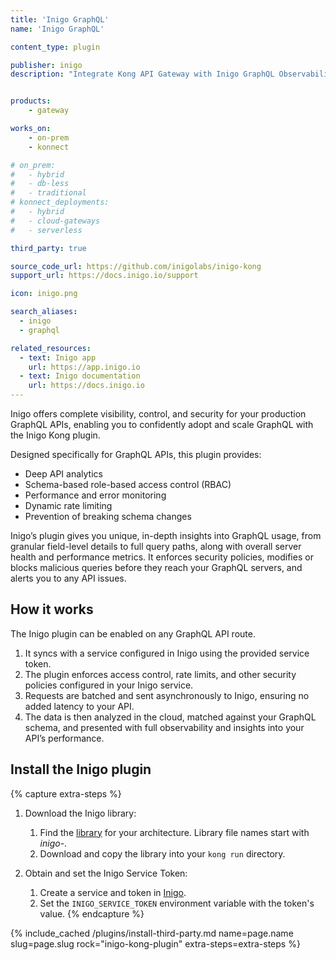 ```yaml
---
title: 'Inigo GraphQL'
name: 'Inigo GraphQL'

content_type: plugin

publisher: inigo
description: "Integrate Kong API Gateway with Inigo GraphQL Observability and Security"


products:
    - gateway

works_on:
    - on-prem
    - konnect

# on_prem:
#   - hybrid
#   - db-less
#   - traditional
# konnect_deployments:
#   - hybrid
#   - cloud-gateways
#   - serverless

third_party: true

source_code_url: https://github.com/inigolabs/inigo-kong
support_url: https://docs.inigo.io/support

icon: inigo.png

search_aliases:
  - inigo
  - graphql

related_resources:
  - text: Inigo app
    url: https://app.inigo.io
  - text: Inigo documentation
    url: https://docs.inigo.io
---
```


Inigo offers complete visibility, control, and security for your production GraphQL APIs, enabling you to confidently adopt and scale GraphQL with the Inigo Kong plugin. 

Designed specifically for GraphQL APIs, this plugin provides:
- Deep API analytics
- Schema-based role-based access control (RBAC)
- Performance and error monitoring
- Dynamic rate limiting
- Prevention of breaking schema changes

Inigo’s plugin gives you unique, in-depth insights into GraphQL usage, from granular field-level details to full query paths, along with overall server health and performance metrics. 
It enforces security policies, modifies or blocks malicious queries before they reach your GraphQL servers, and alerts you to any API issues.

## How it works

The Inigo plugin can be enabled on any GraphQL API route.
1. It syncs with a service configured in Inigo using the provided service token. 
2. The plugin enforces access control, rate limits, and other security policies configured in your Inigo service. 
3. Requests are batched and sent asynchronously to Inigo, ensuring no added latency to your API. 
4. The data is then analyzed in the cloud, matched against your GraphQL schema, and presented with full observability and insights into your API’s performance.

## Install the Inigo plugin

{% capture extra-steps %}
1. Download the Inigo library:

    1. Find the [library](https://github.com/inigolabs/artifacts/releases/latest) for your architecture. Library file names start with *inigo-*.
    1. Download and copy the library into your `kong run` directory. 

1. Obtain and set the Inigo Service Token:

    1. Create a service and token in [Inigo](https://app.inigo.io).
    1. Set the `INIGO_SERVICE_TOKEN` environment variable with the token's value.
{% endcapture %}

{% include_cached /plugins/install-third-party.md name=page.name slug=page.slug rock="inigo-kong-plugin" extra-steps=extra-steps %}
